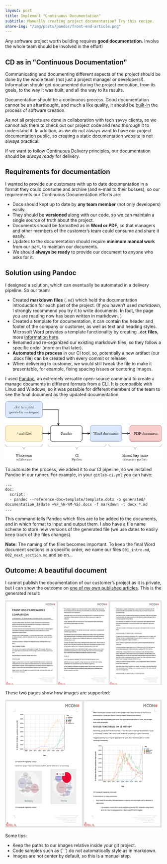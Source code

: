 ```yaml
---
layout: post
title: Implement "Continuous Documentation"
subtitle: Manually creating project documentation? Try this recipe.
share-img: "/img/posts/pandoc/front-end-article.png"
---
```


Any software project worth building requires **good documentation**. Involve the whole team should be involved in the effort!

## CD as in "Continuous Documentation"

Communicating and documenting different aspects of the project should be done by the whole team (not just a project manager or developers!). Information should get documented during the project execution, from its goals, to the way it was built, and all the way to its results.

Documentation should be a continuous process. Good documentation cannot be an afterthought, and much a like quality, it should be [built-in](https://www.scaledagileframework.com/built-in-quality/) the process of software creation.

As not all projects are done in collaboration with tech savvy clients, so we cannot ask them to check out our project code and read thorough it to understand it. In addition, as we do not always want to have our project documentation public, so creating a static documentation website is not always practical.

If we want to follow Continuous Delivery principles, our documentation should be *always ready* for delivery.

## Requirements for documentation

I wanted to provide our customers with up to date documentation in a format they could consume and archive (and e-mail to their bosses), so our requirements our Continuous Documentation efforts are:

- Docs should kept up to date by **any team member** (not only developers) easily.
- They should be **versioned** along with our code, so we can maintain a single source of truth about the project.
- Documents should be formatted as in **Word or PDF**, so that managers and other members of the customer’s team could consume and share it easily.
- Updates to the documentation should require **minimum manual work** from our part, to maintain our documents.
- We should **always be ready** to provide our document to anyone who asks for it.

## Solution using Pandoc

I designed a solution, which can eventually be automated in a delivery pipeline. So our team:

- Created **markdown files** (`.md`) which held the documentation introduction for each part of the project. (If you haven’t used *markdown*, I strongly recommend you try it to write documents. In fact, the page you are reading now has been written in markdown. )
- Created a template for documentation, it can contain the header and footer of the company or customer, as well as text and heading styles. Microsoft Word provides a template functionality by creating **`.dot` files**, more [information here](https://support.office.com/en-gb/article/save-a-word-document-as-a-template-cb17846d-ecec-49d4-82ea-a6f5e3e8b9ae).
- Renamed and re-organized our existing markdown files, so they follow a specific order (more on that later).
- **Automated the process** in our CI tool, so, potentially a new artifact (our .docx file) can be created with every commit or release.
- When delivering to customer, we would still tweak the file to make it presentable, for example, fixing spacing issues or centering images.

I used [Pandoc](https://pandoc.org/), an extremely versatile open-source command to create a manage documents in different formats from a CLI. It is compatible with Linux and Windows, so it was possible for different members of the team to see the final document as they updated documentation.

![Continuous Documentation](/img/posts/pandoc/process.png)

To automate the process, we added it to our CI pipeline, so we installed Pandoc in our runner. For example, in your `gitlab-ci.yml` you can have:
```
...
doc:
  script:
  - pandoc --reference-doc=template/template.dotx -o generated/ documentation_$(date +%F_%H-%M-%S).docx -f markdown -t docx *.md
...
```
This command tells Pandoc which files are to be added to the documents, and in which format to input and output them. I also have a file name scheme to store new versions of the generated file (we use dates to easily keep track of the files changes).

**Note:** The naming of the files becomes important. To keep the final Word document sections in a specific order, we name our files `001_intro.md`, `002_next_section.md` and so on...

## Outcome: A beautiful document

I cannot publish the documentation of our customer’s project as it is private, but I can show the outcome on [one of my own published articles](/2018-02-15-frontend-frameworks-comparison/). This is the generated result:

![Generated Word Document File](/img/posts/pandoc/front-end-article.png)

These two pages show how images are supported:

![Generated Word Document Images](/img/posts/pandoc/front-end-article-images.png)

Some tips:
- Keep the paths to our images relative inside your git project.
- Code samples such as (```) do not automatically style as in markdown.
- Images are not center by default, so this is a manual step.
